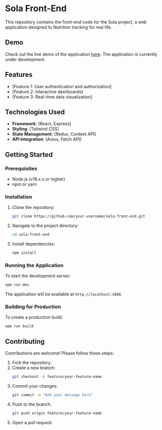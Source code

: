 # Sola Front-End

This repository contains the front-end code for the Sola project, a web application designed to Nutrition tracking for real life.

## Demo

Check out the live demo of the application [here](https://sola-delta.vercel.app/). The application is currently under development.

## Features

- [Feature 1: User authentication and authorization]
- [Feature 2: Interactive dashboards]
- [Feature 3: Real-time data visualization]

## Technologies Used

- **Framework**: [React, Express]
- **Styling**: [Tailwind CSS]
- **State Management**: [Redux, Context API]
- **API Integration**: [Axios, Fetch API]

## Getting Started

### Prerequisites

- Node.js (v18.x.x or higher)
- npm or yarn

### Installation

1. Clone the repository:
    ```bash
    git clone https://github.com/your-username/sola-front-end.git
    ```
2. Navigate to the project directory:
    ```bash
    cd sola-front-end
    ```
3. Install dependencies:
    ```bash
    npm install
    ```

### Running the Application

To start the development server:
```bash
npm run dev

```

The application will be available at `http://localhost:3000`.

### Building for Production

To create a production build:
```bash
npm run build

```

## Contributing

Contributions are welcome! Please follow these steps:

1. Fork the repository.
2. Create a new branch:
    ```bash
    git checkout -b feature/your-feature-name
    ```
3. Commit your changes:
    ```bash
    git commit -m "Add your message here"
    ```
4. Push to the branch:
    ```bash
    git push origin feature/your-feature-name
    ```
5. Open a pull request.
